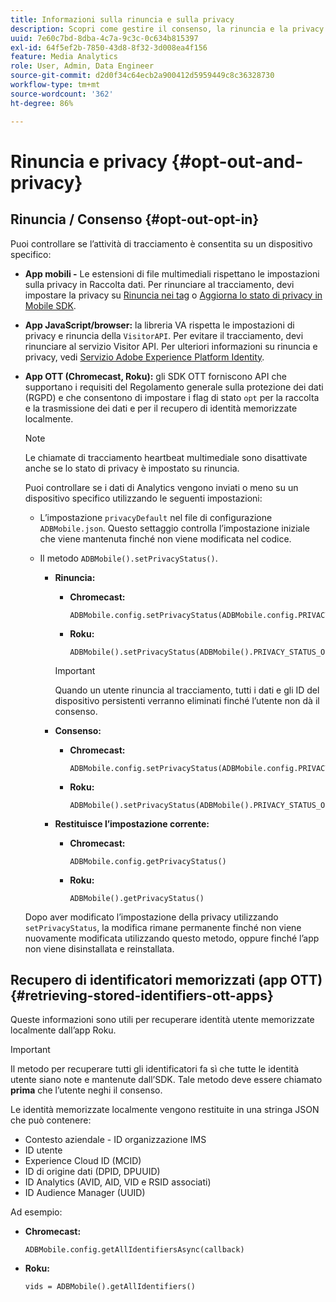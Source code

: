 ```yaml
---
title: Informazioni sulla rinuncia e sulla privacy
description: Scopri come gestire il consenso, la rinuncia e la privacy.
uuid: 7e60c7bd-8dba-4c7a-9c3c-0c634b815397
exl-id: 64f5ef2b-7850-43d8-8f32-3d008ea4f156
feature: Media Analytics
role: User, Admin, Data Engineer
source-git-commit: d2d0f34c64ecb2a900412d5959449c8c36328730
workflow-type: tm+mt
source-wordcount: '362'
ht-degree: 86%

---
```


# Rinuncia e privacy {#opt-out-and-privacy}

## Rinuncia / Consenso {#opt-out-opt-in}

Puoi controllare se l’attività di tracciamento è consentita su un dispositivo specifico:

* **App mobili -** Le estensioni di file multimediali rispettano le impostazioni sulla privacy in Raccolta dati. Per rinunciare al tracciamento, devi impostare la privacy su [Rinuncia nei tag](https://developer.adobe.com/client-sdks/documentation/getting-started/create-a-mobile-property/#create-a-mobile-property) o [Aggiorna lo stato di privacy in Mobile SDK](https://developer.adobe.com/client-sdks/documentation/privacy-and-gdpr/#getprivacystatus).
* **App JavaScript/browser:** la libreria VA rispetta le impostazioni di privacy e rinuncia della `VisitorAPI`. Per evitare il tracciamento, devi rinunciare al servizio Visitor API. Per ulteriori informazioni su rinuncia e privacy, vedi [Servizio Adobe Experience Platform Identity](https://experienceleague.adobe.com/docs/id-service/using/home.html?lang=it).
* **App OTT (Chromecast, Roku):** gli SDK OTT forniscono API che supportano i requisiti del Regolamento generale sulla protezione dei dati (RGPD) e che consentono di impostare i flag di stato `opt` per la raccolta e la trasmissione dei dati e per il recupero di identità memorizzate localmente.

   >[!NOTE]
   >
   >Le chiamate di tracciamento heartbeat multimediale sono disattivate anche se lo stato di privacy è impostato su rinuncia.

   Puoi controllare se i dati di Analytics vengono inviati o meno su un dispositivo specifico utilizzando le seguenti impostazioni:

   * L’impostazione `privacyDefault` nel file di configurazione `ADBMobile.json`. Questo settaggio controlla l’impostazione iniziale che viene mantenuta finché non viene modificata nel codice.

   * Il metodo `ADBMobile().setPrivacyStatus()`.

      * **Rinuncia:**

         * **Chromecast:**

            ```
            ADBMobile.config.setPrivacyStatus(ADBMobile.config.PRIVACY_STATUS_OPT_OUT)
            ```

         * **Roku:**

            ```
            ADBMobile().setPrivacyStatus(ADBMobile().PRIVACY_STATUS_OPT_OUT)
            ```
         >[!IMPORTANT]
         >
         >Quando un utente rinuncia al tracciamento, tutti i dati e gli ID del dispositivo persistenti verranno eliminati finché l’utente non dà il consenso.

      * **Consenso:**

         * **Chromecast:**

            ```
            ADBMobile.config.setPrivacyStatus(ADBMobile.config.PRIVACY_STATUS_OPT_IN)
            ```

         * **Roku:**

            ```
            ADBMobile().setPrivacyStatus(ADBMobile().PRIVACY_STATUS_OPT_IN)
            ```
      * **Restituisce l’impostazione corrente:**

         * **Chromecast:**

            ```
            ADBMobile.config.getPrivacyStatus()
            ```

         * **Roku:**

            ```
            ADBMobile().getPrivacyStatus()
            ```
   Dopo aver modificato l’impostazione della privacy utilizzando `setPrivacyStatus`, la modifica rimane permanente finché non viene nuovamente modificata utilizzando questo metodo, oppure finché l’app non viene disinstallata e reinstallata.

## Recupero di identificatori memorizzati (app OTT) {#retrieving-stored-identifiers-ott-apps}

Queste informazioni sono utili per recuperare identità utente memorizzate localmente dall’app Roku.

>[!IMPORTANT]
>
>Il metodo per recuperare tutti gli identificatori fa sì che tutte le identità utente siano note e mantenute dall’SDK. Tale metodo deve essere chiamato **prima** che l’utente neghi il consenso.

Le identità memorizzate localmente vengono restituite in una stringa JSON che può contenere:

* Contesto aziendale - ID organizzazione IMS
* ID utente
* Experience Cloud ID (MCID)
* ID di origine dati (DPID, DPUUID)
* ID Analytics (AVID, AID, VID e RSID associati)
* ID Audience Manager (UUID)

Ad esempio:

* **Chromecast:**

   ```
   ADBMobile.config.getAllIdentifiersAsync(callback)
   ```

* **Roku:**

   ```
   vids = ADBMobile().getAllIdentifiers()
   ```
